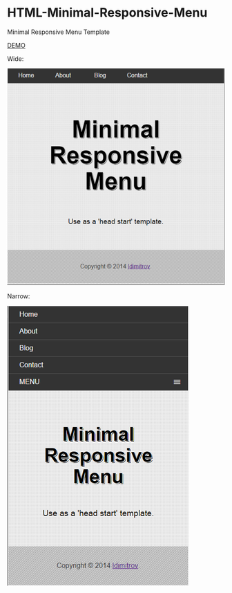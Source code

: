 HTML-Minimal-Responsive-Menu
============================

Minimal Responsive Menu Template

[DEMO](http://lyubendimitrov.me/HTML-Minimal-Responsive-Menu/ "Demo link")

Wide:

![WIDE](https://github.com/ldimitrov/HTML-Minimal-Responsive-Menu/blob/master/screenshots/wide.PNG "wide")

Narrow:

![narrow](https://github.com/ldimitrov/HTML-Minimal-Responsive-Menu/blob/master/screenshots/narrow.PNG "narrow")
